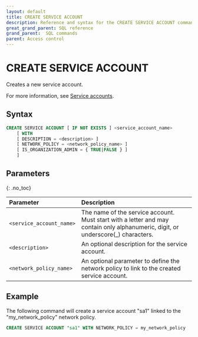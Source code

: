 ```yaml
---
layout: default
title: CREATE SERVICE ACCOUNT
description: Reference and syntax for the CREATE SERVICE ACCOUNT command.
great_grand_parent: SQL reference
grand_parent:  SQL commands
parent: Access control
---
```


# CREATE SERVICE ACCOUNT
Creates a new service account.

For more information, see [Service accounts](../../../Guides/managing-your-organization/service-accounts.md).

## Syntax

```sql
CREATE SERVICE ACCOUNT [ IF NOT EXISTS ] <service_account_name> 
    [ WITH
    [ DESCRIPTION = <description> ] 
    [ NETWORK_POLICY = <network_policy_name> ]
    [ IS_ORGANIZATION_ADMIN = { TRUE|FALSE } ]
    ]
```

## Parameters 
{: .no_toc} 

| Parameter  | Description |
| :--------- | :---------- |
| `<service_account_name>`                              | The name of the service account. Must start with a letter and may contain only alphanumeric, digit, or underscore(_) characters.  |
| `<description>` | An optional description for the service account. |
| `<network_policy_name>`                      | An optional parameter to define the network policy to link to the created service account. |  


## Example

The following command will create a service account "sa1" linked to the "my_network_policy" network policy. 

```sql
CREATE SERVICE ACCOUNT "sa1" WITH NETWORK_POLICY = my_network_policy
```
